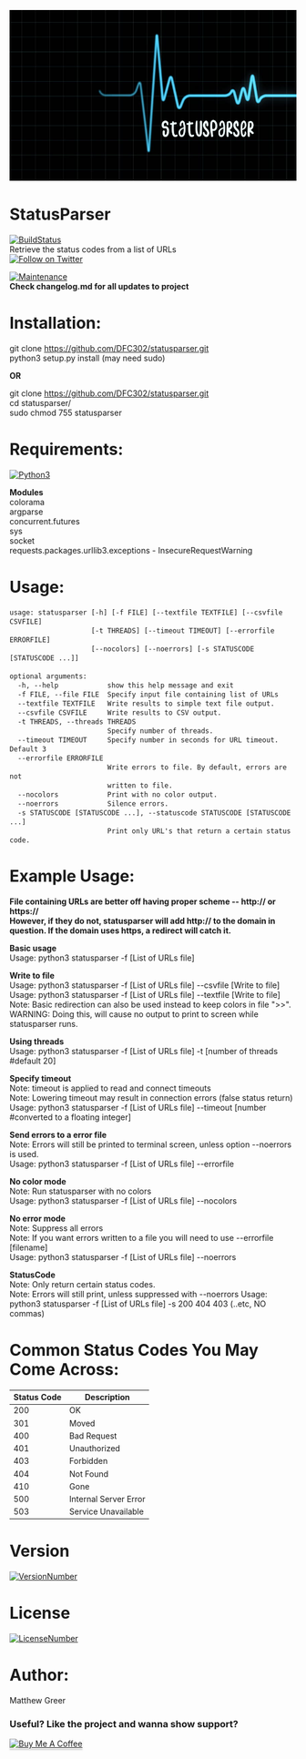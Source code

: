 <p align="center">
  <img width="850" height="300" src="https://github.com/DFC302/statusparser/blob/master/images/logo.png">
</p>

# StatusParser
[![BuildStatus](https://travis-ci.org/DFC302/statusparser.svg?branch=master)](https://travis-ci.org/DFC302/statusparser) \
Retrieve the status codes from a list of URLs \
[![Follow on Twitter](https://img.shields.io/twitter/follow/Vail__.svg?logo=twitter)](https://twitter.com/Vail__)

[![Maintenance](https://img.shields.io/badge/Maintained%3F-yes-green.svg)](https://GitHub.com/Naereen/StrapDown.js/graphs/commit-activity) \
**Check changelog.md for all updates to project**

# Installation:
git clone https://github.com/DFC302/statusparser.git \
python3 setup.py install (may need sudo)

**OR**

git clone https://github.com/DFC302/statusparser.git \
cd statusparser/ \
sudo chmod 755 statusparser

# Requirements:
[![Python3](https://img.shields.io/badge/Made%20with-Python3-1f425f.svg)](https://shields.io/)

**Modules** \
colorama \
argparse \
concurrent.futures \
sys \
socket \
requests.packages.urllib3.exceptions - InsecureRequestWarning

# Usage:
```
usage: statusparser [-h] [-f FILE] [--textfile TEXTFILE] [--csvfile CSVFILE]
                    [-t THREADS] [--timeout TIMEOUT] [--errorfile ERRORFILE]
                    [--nocolors] [--noerrors] [-s STATUSCODE [STATUSCODE ...]]

optional arguments:
  -h, --help            show this help message and exit
  -f FILE, --file FILE  Specify input file containing list of URLs
  --textfile TEXTFILE   Write results to simple text file output.
  --csvfile CSVFILE     Write results to CSV output.
  -t THREADS, --threads THREADS
                        Specify number of threads.
  --timeout TIMEOUT     Specify number in seconds for URL timeout. Default 3
  --errorfile ERRORFILE
                        Write errors to file. By default, errors are not
                        written to file.
  --nocolors            Print with no color output.
  --noerrors            Silence errors.
  -s STATUSCODE [STATUSCODE ...], --statuscode STATUSCODE [STATUSCODE ...]
                        Print only URL's that return a certain status code.

```
# Example Usage:

**File containing URLs are better off having proper scheme -- http:// or https:// \
However, if they do not, statusparser will add http:// to the domain in question. If the domain uses https, a redirect will catch it.**

**Basic usage** \
Usage: python3 statusparser -f [List of URLs file]

**Write to file** \
Usage: python3 statusparser -f [List of URLs file] --csvfile [Write to file] \
Usage: python3 statusparser -f [List of URLs file] --textfile [Write to file] \
Note: Basic redirection can also be used instead to keep colors in file ">>". WARNING: Doing this, will cause no output to print to screen while statusparser runs.

**Using threads** \
Usage: python3 statusparser -f [List of URLs file] -t [number of threads #default 20]

**Specify timeout** \
Note: timeout is applied to read and connect timeouts \
Note: Lowering timeout may result in connection errors (false status return) \
Usage: python3 statusparser -f [List of URLs file] --timeout [number #converted to a floating integer]

**Send errors to a error file** \
Note: Errors will still be printed to terminal screen, unless option --noerrors is used. \
Usage: python3 statusparser -f [List of URLs file] --errorfile

**No color mode** \
Note: Run statusparser with no colors \
Usage: python3 statusparser -f [List of URLs file] --nocolors

**No error mode** \
Note: Suppress all errors \
Note: If you want errors written to a file you will need to use --errorfile [filename] \
Usage: python3 statusparser -f [List of URLs file] --noerrors

**StatusCode** \
Note: Only return certain status codes. \
Note: Errors will still print, unless suppressed with --noerrors
Usage: python3 statusparser -f [List of URLs file] -s 200 404 403 (..etc, NO commas)


# Common Status Codes You May Come Across:
| Status Code | Description |
| --- | --- |
| 200 | OK |
| 301 | Moved |
| 400 | Bad Request |
| 401 | Unauthorized |
| 403 | Forbidden |
| 404 | Not Found |
| 410 | Gone |
| 500 | Internal Server Error |
| 503 | Service Unavailable |

# Version
[![VersionNumber](https://img.shields.io/badge/Version-2.2.1-dark_green.svg)](https://shields.io/)

# License
[![LicenseNumber](https://img.shields.io/badge/License-MIT-dark_green.svg)](https://shields.io/)

# Author:
Matthew Greer

### Useful? Like the project and wanna show support?
<a href="https://www.buymeacoffee.com/dfc302" target="_blank"><img src="https://www.buymeacoffee.com/assets/img/custom_images/orange_img.png" alt="Buy Me A Coffee" style="height: 41px !important;width: 174px !important;box-shadow: 0px 3px 2px 0px rgba(190, 190, 190, 0.5) !important;-webkit-box-shadow: 0px 3px 2px 0px rgba(190, 190, 190, 0.5) !important;" ></a>
